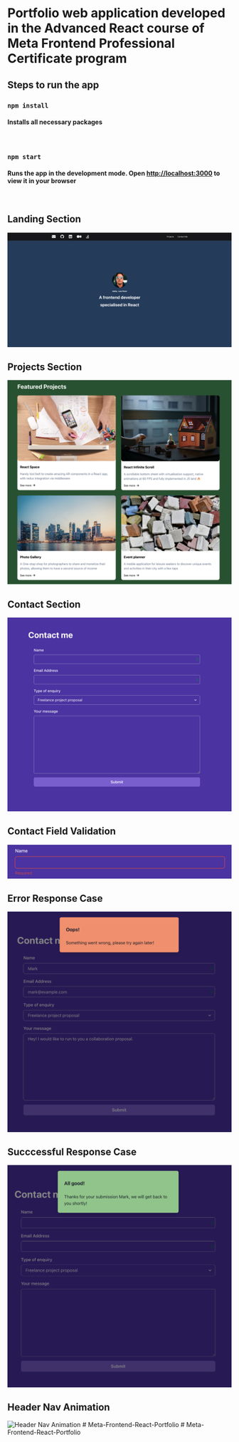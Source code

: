 # Portfolio web application developed in the Advanced React course of Meta Frontend Professional Certificate program

## Steps to run the app

### `npm install`

#### Installs all necessary packages

<br />

### `npm start`

#### Runs the app in the development mode. Open [http://localhost:3000](http://localhost:3000) to view it in your browser

<br />

## Landing Section

![Landing Section](/screenshots/image1.png?raw=true "Landing Section")

## Projects Section

![Projects Section](/screenshots/image2.png?raw=true "Projects Section")

## Contact Section

![Contact Section](/screenshots/image3.png?raw=true "Contact Section")

## Contact Field Validation

![Contact Field Validation](/screenshots/image4.png?raw=true "Contact Field Validation")

## Error Response Case

![Error Response Case](/screenshots/image5.png?raw=true "Error Response Case")

## Succcessful Response Case

![Succcessful Response Case](/screenshots/image6.png?raw=true "Succcessful Response Case")

## Header Nav Animation

![Header Nav Animation](/screenshots/header_animation.gif?raw=true "Header Nav Animation")
#   M e t a - F r o n t e n d - R e a c t - P o r t f o l i o 
 
 #   M e t a - F r o n t e n d - R e a c t - P o r t f o l i o 
 
 